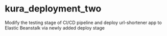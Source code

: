 # kura_deployment_two
Modify the testing stage of CI/CD pipeline and deploy url-shortener app to Elastic Beanstalk via newly added deploy stage

